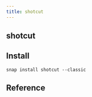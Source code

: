 ```yaml
---
title: shotcut
---
```


## shotcut

## Install

```
snap install shotcut --classic
```

## Reference
